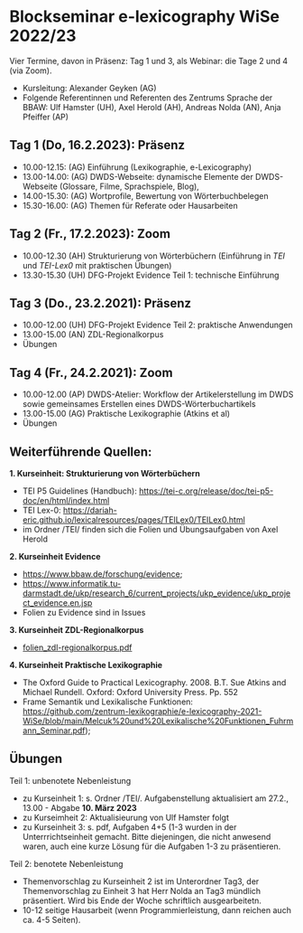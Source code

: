 
#  Blockseminar e-lexicography WiSe 2022/23

Vier Termine, davon in Präsenz: Tag 1 und 3, als Webinar: die Tage 2 und 4 (via Zoom).
* Kursleitung: Alexander Geyken (AG)
* Folgende Referentinnen und Referenten des Zentrums Sprache der BBAW: Ulf Hamster (UH), Axel Herold (AH), Andreas Nolda (AN), Anja Pfeiffer (AP) 


## Tag 1 (Do, 16.2.2023): Präsenz
* 10.00-12.15: (AG) Einführung (Lexikographie, e-Lexicography)
* 13.00-14.00: (AG) DWDS-Webseite: dynamische Elemente der DWDS-Webseite (Glossare, Filme, Sprachspiele, Blog), 
* 14.00-15.30: (AG) Wortprofile, Bewertung von Wörterbuchbelegen  
* 15.30-16.00: (AG) Themen für Referate oder Hausarbeiten

## Tag 2 (Fr., 17.2.2023): Zoom
* 10.00-12.30  (AH) Strukturierung von Wörterbüchern (Einführung in *TEI* und *TEI-Lex0* mit praktischen Übungen)
* 13.30-15.30  (UH) DFG-Projekt Evidence Teil 1: technische Einführung 

## Tag 3 (Do., 23.2.2021): Präsenz
* 10.00-12.00  (UH) DFG-Projekt Evidence Teil 2: praktische Anwendungen 
* 13.00-15.00  (AN) ZDL-Regionalkorpus 
* Übungen

## Tag 4 (Fr., 24.2.2021): Zoom
* 10.00-12.00 (AP) DWDS-Atelier: Workflow der Artikelerstellung im DWDS sowie gemeinsames Erstellen eines DWDS-Wörterbuchartikels
* 13.00-15.00 (AG) Praktische Lexikographie (Atkins et al)
* Übungen

## Weiterführende Quellen:

**1. Kurseinheit: Strukturierung von Wörterbüchern**
- TEI P5 Guidelines (Handbuch): https://tei-c.org/release/doc/tei-p5-doc/en/html/index.html
- TEI Lex-0: https://dariah-eric.github.io/lexicalresources/pages/TEILex0/TEILex0.html
- im Ordner /TEI/ finden sich die Folien und Übungsaufgaben von Axel Herold

**2. Kurseinheit Evidence**
- https://www.bbaw.de/forschung/evidence; 
- https://www.informatik.tu-darmstadt.de/ukp/research_6/current_projects/ukp_evidence/ukp_project_evidence.en.jsp
- Folien zu Evidence sind in Issues

**3. Kurseinheit ZDL-Regionalkorpus**
- [folien_zdl-regionalkorpus.pdf](https://github.com/zentrum-lexikographie/elexicography-WiSe2023/files/10812465/folien_zdl-regionalkorpus.pdf)

**4. Kurseinheit Praktische Lexikographie**
- The Oxford Guide to Practical Lexicography. 2008. B.T. Sue Atkins and Michael Rundell. Oxford: Oxford University Press. Pp. 552
-  Frame Semantik und Lexikalische Funktionen: https://github.com/zentrum-lexikographie/e-lexicography-2021-WiSe/blob/main/Melcuk%20und%20Lexikalische%20Funktionen_Fuhrmann_Seminar.pdf);

## Übungen
Teil 1: unbenotete Nebenleistung
- zu Kurseinheit 1: s. Ordner /TEI/. Aufgabenstellung aktualisiert am 27.2., 13.00 - Abgabe **10. März 2023**
- zu Kurseimheit 2: Aktualisieurung von Ulf Hamster folgt
- zu Kurseinheit 3: s. pdf, Aufgaben 4+5 (1-3 wurden in der Unterrrichtseinheit gemacht. Bitte diejeningen, die nicht anwesend waren, auch eine kurze Lösung für die Aufgaben 1-3 zu präsentieren.

Teil 2: benotete Nebenleistung
- Themenvorschlag zu Kurseinheit 2 ist im Unterordner Tag3, der Themenvorschlag zu Einheit 3 hat Herr Nolda an Tag3 mündlich präsentiert. Wird bis Ende der Woche schriftlich ausgearbeitetn.
- 10-12 seitige Hausarbeit (wenn Programmierleistung, dann reichen auch ca. 4-5 Seiten). 



